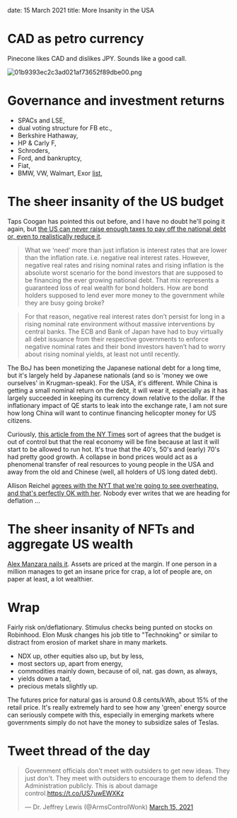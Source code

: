date: 15 March 2021
title: More Insanity in the USA

# CAD as petro currency

Pinecone likes CAD and dislikes JPY. Sounds like a good call.

![01b9393ec2c3ad021af73652f89dbe00.png]({attach}01b9393ec2c3ad021af73652f89dbe00.png)

# Governance and investment returns

- SPACs and LSE,
- dual voting structure for FB etc.,
- Berkshire Hathaway,
- HP & Carly F,
- Schroders,
- Ford, and bankruptcy,
- Fiat,
- BMW, VW, Walmart, Exor [list](https://www.famcap.com/the-worlds-750-biggest-family-businesses/),

# The sheer insanity of the US budget

Taps Coogan has pointed this out before, and I have no doubt he'll poing it again, but [the US can never raise enough taxes to pay off the national debt or, even to realistically reduce it](https://thesoundingline.com/low-interest-rates-today-dont-reduce-the-governments-debt-servicing-cost-tomorrow/). 

>What we ‘need’ more than just inflation is interest rates that are lower than the inflation rate. i.e. negative real interest rates. However, negative real rates and rising nominal rates and rising inflation is the absolute worst scenario for the bond investors that are supposed to be financing the ever growing national debt. That mix represents a guaranteed loss of real wealth for bond holders. How are bond holders supposed to lend ever more money to the government while they are busy going broke?

> For that reason, negative real interest rates don’t persist for long in a rising nominal rate environment without massive interventions by central banks. The ECB and Bank of Japan have had to buy virtually all debt issuance from their respective governments to enforce negative nominal rates and their bond investors haven’t had to worry about rising nominal yields, at least not until recently. 

The BoJ has been monetizing the Japanese national debt for a long time, but it's largely held by Japanese nationals (and so is 'money we owe ourselves' in Krugman-speak). For the USA, it's different. While China is getting a small nominal return on the debt, it will wear it, especially as it has largely succeeded in keeping its currency down relative to the dollar.
If the inflationary impact of QE starts to leak into the exchange rate, I am not sure how long China will want to continue financing helicopter money for US citizens.

Curiously, [this article from the NY Times](https://www.nytimes.com/2021/03/13/upshot/economy-optimism-boom.html) sort of agrees that the budget is out of control but that the real economy will be fine because at last it will start to be allowed to run hot.
It's true that the 40's, 50's and (early) 70's had pretty good growth. A collapse in bond prices would act as a phenomenal transfer of real resources to young people in the USA and away from the old and Chinese (well, all holders of US long dated debt).

Allison Reichel  [agrees with the NYT that we're going to see overheating, and that's perfectly OK with her](https://rationalreasoning.substack.com/p/is-the-economy-overheating?token=eyJ1c2VyX2lkIjoxMTAyMDI1LCJwb3N0X2lkIjozMjg3NzExMSwiXyI6Ik5GZksrIiwiaWF0IjoxNjE1ODI1OTM4LCJleHAiOjE2MTU4Mjk1MzgsImlzcyI6InB1Yi0yODMxMjEiLCJzdWIiOiJwb3N0LXJlYWN0aW9uIn0.6lpYwLcyAOZgKxHujs0L7AXeVKh5QTH-cxWvPYAJ_8s&utm_source=substack&utm_medium=email&utm_content=share). Nobody ever writes that we are heading for deflation …

# The sheer insanity of NFTs and aggregate US wealth

[Alex Manzara nails it](https://www.chartpoint.com/holy-frijoles/).
Assets are priced at the margin. 
If one person in a million manages to get an insane price for crap, a lot of people are, on paper at least, a lot wealthier.

# Wrap

Fairly risk on/deflationary. Stimulus checks being punted on stocks on Robinhood.
Elon Musk changes his job title to "Technoking" or similar to distract from erosion of market share in many markets.

- NDX up, other equities also up, but by less,
- most sectors up, apart from energy,
- commodities mainly down, because of oil, nat. gas down, as always,
- yields down a tad,
- precious metals slightly up.

The futures price for natural gas is around 0.8 cents/kWh, about 15% of the retail price. It's really extremely hard to see how any 'green' energy source can seriously compete with this, especially in emerging markets where governments simply do not have the money to subsidize sales of Teslas.

# Tweet thread of the day

<blockquote class="twitter-tweet"><p lang="en" dir="ltr">Government officials don&#39;t meet with outsiders to get new ideas. They just don&#39;t. They meet with outsiders to encourage them to defend the Administration publicly. This is about damage control.<a href="https://t.co/US7uwEWXKz">https://t.co/US7uwEWXKz</a></p>&mdash; Dr. Jeffrey Lewis (@ArmsControlWonk) <a href="https://twitter.com/ArmsControlWonk/status/1371546750192906242?ref_src=twsrc%5Etfw">March 15, 2021</a></blockquote> <script async src="https://platform.twitter.com/widgets.js" charset="utf-8"></script> 